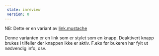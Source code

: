 ```yaml
---
 state: inreview
 version: 0
---
```

NB: Dette er en variant av  [link.mustache](../../patterns/00-atomer-02-lenker-og-knapper-00-link/00-atomer-02-lenker-og-knapper-00-link.html)

Denne varianten er en link som er stylet som en knapp. Deaktivert knapp brukes i tilfeller der knappen ikke er aktiv. F.eks før bukeren har fylt ut nødvendig info, osv.
